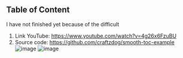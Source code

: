 ## Table of Content
I have not finished yet because of the difficult
1. Link YouTube: https://www.youtube.com/watch?v=4g26x6FzuBU
2. Source code: https://github.com/craftzdog/smooth-toc-example
![image](https://github.com/user-attachments/assets/559c381e-190e-49fd-84d0-d029172be5ad)
![image](https://github.com/user-attachments/assets/14cd2005-2718-40ec-bdda-200cc2341b42)
